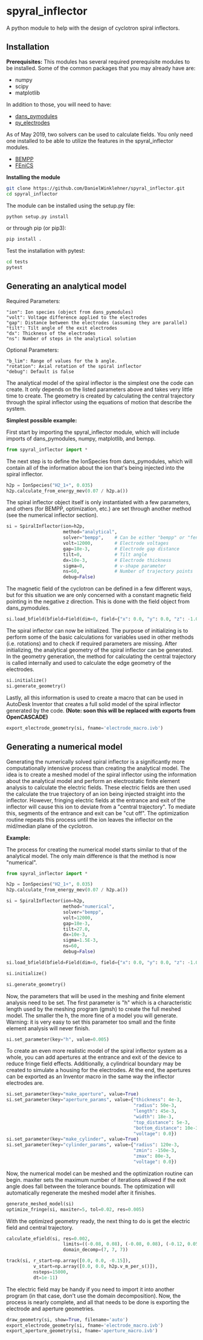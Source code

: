 # spyral_inflector
A python module to help with the design of cyclotron spiral inflectors.

## Installation

**Prerequisites:**
This modules has several required prerequisite modules to be installed. Some of the common packages that you may already have are:
- numpy
- scipy
- matplotlib

In addition to those, you will need to have:

- [dans_pymodules](https://github.com/DanielWinklehner/dans_pymodules)
- [py_electrodes](https://github.com/DanielWinklehner/py_electrodes)

As of May 2019, two solvers can be used to calculate fields. You only need one installed to be able to utilize the features in the spyral_inflector modules.
- [BEMPP](https://bempp.com/)
- [FEniCS](https://fenicsproject.org/)


**Installing the module**
```bash
git clone https://github.com/DanielWinklehner/spyral_inflector.git
cd spyral_inflector
```

The module can be installed using the setup.py file:
```bash
python setup.py install
```
or through pip (or pip3):
```bash
pip install .
```

Test the installation with pytest:
```bash
cd tests
pytest
```

## Generating an analytical model

Required Parameters:
```
"ion": Ion species (object from dans_pymodules)
"volt": Voltage difference applied to the electrodes
"gap": Distance between the electrodes (assuming they are parallel)
"tilt": Tilt angle of the exit electrodes
"dx": Thickness of the electrodes
"ns": Number of steps in the analytical solution
```
Optional Parameters:
```
"b_lim": Range of values for the b angle.
"rotation": Axial rotation of the spiral inflector
"debug": Default is false
```
The analytical model of the spiral inflector is the simplest one the code can create. It only depends on the listed parameters above and takes very little time to create. The geometry is created by calculating the central trajectory through the spiral inflector using the equations of motion that describe the system.

**Simplest possible example:**

First start by importing the spyral_inflector module, which will include imports of dans_pymodules, numpy, matplotlib, and bempp.
```python
from spyral_inflector import *
```

The next step is to define the IonSpecies from dans_pymodules, which will contain all of the information about the ion that's being injected into the spiral inflector.
```python
h2p = IonSpecies("H2_1+", 0.035)
h2p.calculate_from_energy_mev(0.07 / h2p.a())
```

The spiral inflector object itself is only instantiated with a few parameters, and others (for BEMPP, optimization, etc.) are set through another method (see the numerical inflector section).
```python
si = SpiralInflector(ion=h2p,
                     method="analytical",
                     solver="bempp",    # Can be either "bempp" or "fenics"
                     volt=12000,        # Electrode voltages
                     gap=18e-3,         # Electrode gap distance
                     tilt=0,            # Tilt angle
                     dx=10e-3,          # Electrode thickness
                     sigma=0,           # v-shape parameter
                     ns=60,             # Number of trajectory points
                     debug=False)
```

The magnetic field of the cyclotron can be defined in a few different ways, but for this situation we are only concerned with a constant magnetic field pointing in the negative z direction. This is done with the field object from dans_pymodules.
```python
si.load_bfield(bfield=Field(dim=0, field={"x": 0.0, "y": 0.0, "z": -1.04}))
```

The spiral inflector can now be initialized. The purpose of initializing is to perform some of the basic calculations for variables used in other methods (i.e. rotations) and to check if required parameters are missing. After initializing, the analytical geometry of the spiral inflector can be generated. In the geometry generation, the method for calculating the central trajectory is called internally and used to calculate the edge geometry of the electrodes.
```python
si.initialize()
si.generate_geometry()
```
Lastly, all this information is used to create a macro that can be used in AutoDesk Inventor that creates a full solid model of the spiral inflector generated by the code.
**(Note: soon this will be replaced with exports from OpenCASCADE)**
```python
export_electrode_geometry(si, fname='electrode_macro.ivb') 
```

## Generating a numerical model
Generating the numerically solved spiral inflector is a significantly more computationally intensive process than creating the analytical model. The idea is to create a meshed model of the spiral inflector using the information about the analytical model and perform an electrostatic finite element analysis to calculate the electric fields. These electric fields are then used the calculate the true trajectory of an ion being injected straight into the inflector. However, fringing electric fields at the entrance and exit of the inflector will cause this ion to deviate from a "central trajectory". To mediate this, segments of the entrance and exit can be "cut off". The optimization routine repeats this process until the ion leaves the inflector on the mid/median plane of the cyclotron.

**Example:**

The process for creating the numerical model starts similar to that of the analytical model. The only main difference is that the method is now "numerical".
```python
from spyral_inflector import *

h2p = IonSpecies("H2_1+", 0.035)
h2p.calculate_from_energy_mev(0.07 / h2p.a())

si = SpiralInflector(ion=h2p,
                     method="numerical",
                     solver="bempp",
                     volt=12000,
                     gap=18e-3,
                     tilt=27.0,
                     dx=10e-3,
                     sigma=1.5E-3,
                     ns=60,
                     debug=False)

si.load_bfield(bfield=Field(dim=0, field={"x": 0.0, "y": 0.0, "z": -1.04}))

si.initialize()

si.generate_geometry()
```

Now, the parameters that will be used in the meshing and finite element analysis need to be set. The first parameter is "h" which is a characteristic length used by the meshing program (gmsh) to create the full meshed model. The smaller the h, the more fine of a model you will generate. Warning: it is very easy to set this parameter too small and the finite element analysis will never finish.

```python
si.set_parameter(key="h", value=0.005)
```

To create an even more realistic model of the spiral inflector system as a whole, you can add apertures at the entrance and exit of the device to reduce fringe field effects. Additionally, a cylindrical boundary may be created to simulate a housing for the electrodes. At the end, the apertures can be exported as an Inventor macro in the same way the inflector electrodes are.

```python
si.set_parameter(key="make_aperture", value=True)
si.set_parameter(key="aperture_params", value={"thickness": 4e-3,
                                               "radius": 50e-3,
                                               "length": 45e-3,
                                               "width": 18e-3,
                                               "top_distance": 5e-3,
                                               "bottom_distance": 10e-3,
                                               "voltage": 0.0})
si.set_parameter(key="make_cylinder", value=True)
si.set_parameter(key="cylinder_params", value={"radius": 120e-3,
                                               "zmin": -150e-3,
                                               "zmax": 80e-3,
                                               "voltage": 0.0})
```

Now, the numerical model can be meshed and the optimization routine can begin. maxiter sets the maximum number of iterations allowed if the exit angle does fall between the tolerance bounds. The optimization will automatically regenerate the meshed model after it finishes.

```python
generate_meshed_model(si)
optimize_fringe(si, maxiter=5, tol=0.02, res=0.005)
```

With the optimized geometry ready, the next thing to do is get the electric field and central trajectory.

```python
calculate_efield(si, res=0.002,
                     limits=((-0.08, 0.08), (-0.08, 0.08), (-0.12, 0.05)),
                     domain_decomp=(7, 7, 7))

track(si, r_start=np.array([0.0, 0.0, -0.15]),
          v_start=np.array([0.0, 0.0, h2p.v_m_per_s()]),
          nsteps=15000,
          dt=1e-11)
```

The electric field may be handy if you need to import it into another program (in that case, don't use the domain decomposition). Now, the process is nearly complete, and all that needs to be done is exporting the electrode and aperture geometries.

```python
draw_geometry(si, show=True, filename='auto')
export_electrode_geometry(si, fname='electrode_macro.ivb')
export_aperture_geometry(si, fname='aperture_macro.ivb')
```